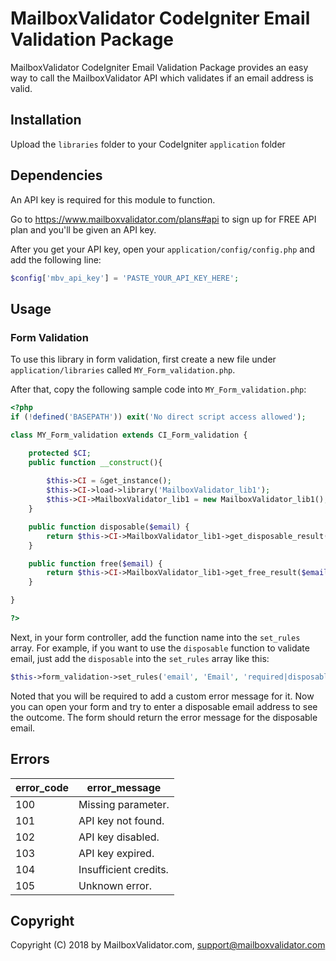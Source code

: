 # MailboxValidator CodeIgniter Email Validation Package

MailboxValidator CodeIgniter Email Validation Package provides an easy way to call the MailboxValidator API which validates if an email address is valid.



## Installation

Upload the ``libraries`` folder to your CodeIgniter ``application`` folder



## Dependencies

An API key is required for this module to function.

Go to https://www.mailboxvalidator.com/plans#api to sign up for FREE API plan and you'll be given an API key.

After you get your API key, open your ``application/config/config.php`` and add the following line:
```php
$config['mbv_api_key'] = 'PASTE_YOUR_API_KEY_HERE';
```



## Usage

### Form Validation

To use this library in form validation, first create a new file under ``application/libraries`` called ``MY_Form_validation.php``.

After that, copy the following sample code into ``MY_Form_validation.php``:
```php
<?php 
if (!defined('BASEPATH')) exit('No direct script access allowed');

class MY_Form_validation extends CI_Form_validation {

	protected $CI;
	public function __construct(){
    
        $this->CI = &get_instance();
		$this->CI->load->library('MailboxValidator_lib1');
		$this->CI->MailboxValidator_lib1 = new MailboxValidator_lib1();
	}

    public function disposable($email) {
		return $this->CI->MailboxValidator_lib1->get_disposable_result($email);
	}

    public function free($email) {
		return $this->CI->MailboxValidator_lib1->get_free_result($email);
	}

}

?>
```

Next, in your form controller, add the function name into the ``set_rules`` array. For example, if you want to use the ``disposable`` function to validate email, just add the ``disposable`` into the ``set_rules`` array like this:

```php
$this->form_validation->set_rules('email', 'Email', 'required|disposable', array('disposable' => 'A disposable email address is detected.'));
```

Noted that you will be required to add a custom error message for it. Now you can open your form and try to enter a disposable email address to see the outcome. The form should return the error message for the disposable email.





## Errors

| error_code | error_message         |
| ---------- | --------------------- |
| 100        | Missing parameter.    |
| 101        | API key not found.    |
| 102        | API key disabled.     |
| 103        | API key expired.      |
| 104        | Insufficient credits. |
| 105        | Unknown error.        |



## Copyright

Copyright (C) 2018 by MailboxValidator.com, support@mailboxvalidator.com